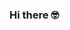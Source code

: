 ### Hi there 🤓

<!--
**Nefarian1/Nefarian1** is a ✨ _special_ ✨ repository because its `README.md` (this file) appears on your GitHub profile.

Here are some ideas to get you started:

- 🌱 I’m currently learning .
-->
